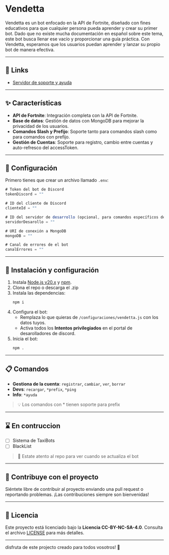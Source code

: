 # Vendetta

Vendetta es un bot enfocado en la API de Fortnite, diseñado con fines educativos para que cualquier persona pueda aprender y crear su primer bot. Dado que no existe mucha documentación en español sobre este tema, este bot busca llenar ese vacío y proporcionar una guía práctica. Con Vendetta, esperamos que los usuarios puedan aprender y lanzar su propio bot de manera efectiva.

---

## 🔗 Links
 
- [Servidor de soporte y ayuda](https://discord.gg/SnH6fVk8hJ)    

---

## ✨ Características 

- **API de Fortnite**: Integración completa con la API de Fortnite.
- **Base de datos**: Gestión de datos con MongoDB para mejorar la privacidad de los usuarios.
- **Comandos Slash y Prefijo**: Soporte tanto para comandos slash como para comandos con prefijo.
- **Gestión de Cuentas**: Soporte para registro, cambio entre cuentas y auto-refresco del accessToken.

---

## 🔧 Configuración

Primero tienes que crear un archivo llamado `.env`:

```js
# Token del bot de Discord
tokenDiscord = ""

# ID del cliente de Discord
clienteId = ""

# ID del servidor de desarrollo (opcional, para comandos específicos del servidor)
servidorDesarollo = ""

# URI de conexión a MongoDB
mongoDB = ""

# Canal de errores de el bot
canalErrores = ""
```

---

## 🚀 Instalación y configuración 

1. Instala [Node.js v20.x](https://nodejs.org) y [npm](https://www.npmjs.com/).  
2. Clona el repo o descarga el .zip  
3. Instala las dependencias:  
   ```bash
   npm i
   ```  
4. Configura el bot:  
   - Remplaza lo que quieras de `/configuraciones/vendetta.js` con los datos tuyos.  
   - Activa todos los **Intentos privilegiados** en el portal de desarolladores de discord.  
5. Inicia el bot:  
   ```bash
   npm .
   ```

---

## 📋 Comandos

- **Gestiona de la cuenta**: `registrar`, `cambiar`, `ver`, `borrar` 
- **Devs**: `recargar`, `*prefix`, `*ping`
- **Info**: `*ayuda`  

> 💡 Los comandos con * tienen soporte para prefix

---

## ⌛ En contruccion

- [ ] Sistema de TaxiBots
- [ ] BlackList 

> 👀 Estate atento al repo para ver cuando se actualiza el bot

---

## 🤝 Contribuye con el proyecto

Siéntete libre de contribuir al proyecto enviando una pull request o reportando problemas. ¡Las contribuciones siempre son bienvenidas!

---

## 📜 Licencia

Este proyecto está licenciado bajo la **Licencia CC-BY-NC-SA-4.0**. Consulta el archivo [LICENSE](LICENSE) para más detalles.

---

disfruta de este projecto creado para todos vosotros! 💖